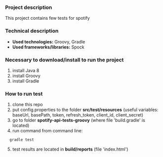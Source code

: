 ### Project description
This project contains few tests for spotify

### Technical description
- **Used technologies:** Groovy, Gradle
- **Used frameworks/libraries:** Spock

### Necessary to download/install to run the project
1. install Java 8
2. install Groovy
3. install Gradle

### How to run test
1. clone this repo
2. put config.properties to the folder **src/test/resources** (useful variables: baseUrl, basePath,
token, refresh_token, client_id, client_secret)
3. go to folder **spotify-api-tests-groovy** (where file 'build.gradle' is located)
4. run command from command line:

  ```sh
    gradle test
  ```
5. test results are located in **build/reports** (file 'index.html')
